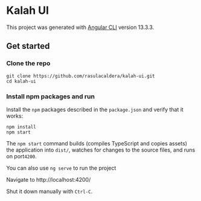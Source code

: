# Kalah UI

This project was generated with [Angular CLI](https://github.com/angular/angular-cli) version 13.3.3.

## Get started

### Clone the repo

```shell
git clone https://github.com/rasulacaldera/kalah-ui.git
cd kalah-ui
```

### Install npm packages and run

Install the `npm` packages described in the `package.json` and verify that it works:

```shell
npm install
npm start
```

The `npm start` command builds (compiles TypeScript and copies assets) the application into `dist/`, watches for changes to the source files, and runs on port`4200`.

You can also use `ng serve` to run the project

Navigate to http://localhost:4200/ 

Shut it down manually with `Ctrl-C`.
